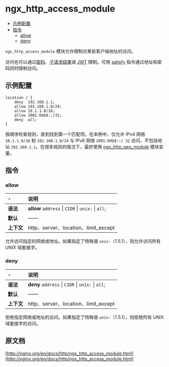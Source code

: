# ngx_http_access_module

- [示例配置](#example_configuration)
- [指令](#directives)
    - [allow](#allow)
    - [deny](#deny)

`ngx_http_access_module` 模块允许限制对某些客户端地址的访问。

访问也可以通过[密码](ngx_http_auth_basic_module.md)、[子请求结果](ngx_http_auth_request_module.md)或 [JWT](ngx_http_auth_jwt_module.md) 限制。可用 [satisfy](ngx_http_core_module.md#satisfy) 指令通过地址和密码同时限制访问。

<a id="example_configuration"></a>

## 示例配置
```nginx
location / {
    deny  192.168.1.1;
    allow 192.168.1.0/24;
    allow 10.1.1.0/16;
    allow 2001:0db8::/32;
    deny  all;
}
```

按顺序检查规则，直到找到第一个匹配项。在本例中，仅允许 IPv4 网络 `10.1.1.0/16` 和 `192.168.1.0/24` 与 IPv6 网络 `2001:0db8::/ 32` 访问，不包括地址 `192.168.1.1`。在很多规则的情况下，最好使用 [ngx_http_geo_module](ngx_http_geo_module.md) 模块变量。

<a id="directives"></a>

## 指令

### allow

|\-|说明|
|:------|:------|
|**语法**|**allow** `address` &#124; `CIDR` &#124; `unix:` &#124; `all`;|
|**默认**|——|
|**上下文**|http、server、location、limit_except|

允许访问指定的网络或地址。如果指定了特殊值 `unix:`（1.5.1），则允许访问所有 UNIX 域套接字。

### deny

|\-|说明|
|:------|:------|
|**语法**|**deny** `address` &#124; `CIDR` &#124; `unix:` &#124; `all`;|
|**默认**|——|
|**上下文**|http、server、location、limit_except|

拒绝指定网络或地址的访问。如果指定了特殊值 `unix:`（1.5.1），则拒绝所有 UNIX 域套接字的访问。

## 原文档

[http://nginx.org/en/docs/http/ngx_http_access_module.html](http://nginx.org/en/docs/http/ngx_http_access_module.html)
